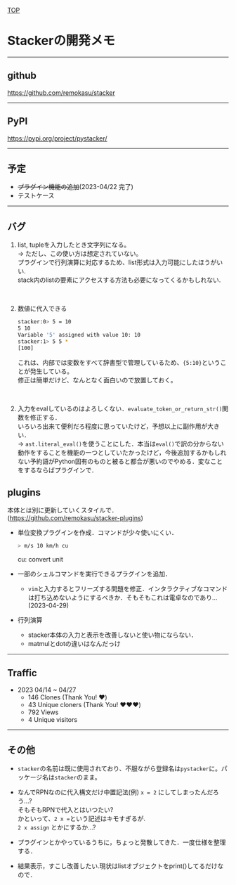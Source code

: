 [TOP](./README.md)


# Stackerの開発メモ

<hr>

## github
https://github.com/remokasu/stacker

<hr>

## PyPI
https://pypi.org/project/pystacker/

<hr>

## 予定
- ~~プラグイン機能の追加~~(2023-04/22 完了)
- テストケース

<hr>

## バグ
1. list, tupleを入力したとき文字列になる。<br>
    → ただし、この使い方は想定されていない。<br>
    プラグインで行列演算に対応するため、list形式は入力可能にしたほうがいい.<br>
    stack内のlistの要素にアクセスする方法も必要になってくるかもしれない.

<br>

2. 数値に代入できる
    ~~~ bash
    stacker:0> 5 = 10
    5 10
    Variable '5' assigned with value 10: 10
    stacker:1> 5 5 *
    [100]
    ~~~
    これは、内部では変数をすべて辞書型で管理しているため、`{5:10}`ということが発生している。<br>
    修正は簡単だけど、なんとなく面白いので放置しておく。

<br>

2. 入力をevalしているのはよろしくない．`evaluate_token_or_return_str()`関数を修正する．<br>
    いろいろ出来て便利だろ程度に思っていたけど，予想以上に副作用が大きい．<br>
    → `ast.literal_eval()`を使うことにした．本当は`eval()`で訳の分からない動作をすることを機能の一つとしていたかったけど，今後追加するかもしれない予約語がPython固有のものと被ると都合が悪いのでやめる．変なことをするならばプラグインで．


## plugins
本体とは別に更新していくスタイルで．<br>
(https://github.com/remokasu/stacker-plugins)

* 単位変換プラグインを作成．コマンドが少々使いにくい．
    ~~~ bash
    > m/s 10 km/h cu
    ~~~
    cu: convert unit

* 一部のシェルコマンドを実行できるプラグインを追加．<br>

    * `vim`と入力するとフリーズする問題を修正．インタラクティブなコマンドは打ち込めないようにするべきか．そもそもこれは電卓なのであり...(2023-04-29)

* 行列演算
    * stacker本体の入力と表示を改善しないと使い物にならない．<br>
    * matmulとdotの違いはなんだっけ


<hr>

## Traffic
* 2023 04/14 ~ 04/27
    * 146 Clones (Thank You! ❤️)
    * 43 Unique cloners (Thank You! ❤️❤️❤️)
    * 792 Views
    * 4 Unique visitors

<hr>

## その他
* `stacker`の名前は既に使用されており、不服ながら登録名は`pystacker`に。パッケージ名は`stacker`のまま。

* なんでRPNなのに代入構文だけ中置記法(例) `x = 2` にしてしまったんだろう...?<br>
そもそもRPNで代入とはいつたい?<br>
かといって、`2 x =`という記述はキモすぎるが.<br>
`2 x assign` とかにするか...?

* プラグインとかやっているうちに，ちょっと発散してきた．一度仕様を整理する．

* 結果表示，すこし改善したい.現状はlistオブジェクトをprint()してるだけなので．